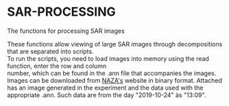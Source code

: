 # SAR-PROCESSING
The functions for processing SAR images


These functions allow viewing of large SAR images through decompositions that are separated into scripts.  
To run the scripts, you need to load images into memory using the read function, enter the row and column  
number, which can be found in the .ann file that accompanies the images. Images can be downloaded from [NAZA's](https://uavsar.asfdaac.alaska.edu/UA_ChiVol_29304_14054_007_140429_L090_CX_01/) website in binary format. 
Attached has an image generated in the experiment and the data used with the appropriate .ann. Such data are from 
the day "2019-10-24" às "13:09".
